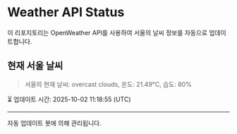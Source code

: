 
# Weather API Status

이 리포지토리는 OpenWeather API를 사용하여 서울의 날씨 정보를 자동으로 업데이트합니다.

## 현재 서울 날씨
> 서울의 현재 날씨: overcast clouds, 온도: 21.49°C, 습도: 80%

⏳ 업데이트 시간: 2025-10-02 11:18:55 (UTC)

---
자동 업데이트 봇에 의해 관리됩니다.
